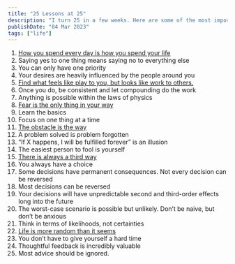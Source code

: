 ```yaml
---
title: "25 Lessons at 25"
description: "I turn 25 in a few weeks. Here are some of the most important lessons I've learned."
publishDate: "04 Mar 2023"
tags: ["life"]
---
```


1. [How you spend every day is how you spend your life](https://www.lesswrong.com/posts/7hFeMWC6Y5eaSixbD/100-tips-for-a-better-life)
2. Saying yes to one thing means saying no to everything else
3. You can only have one priority
4. Your desires are heavily influenced by the people around you
5. [Find what feels like play to you, but looks like work to others.](https://podclips.com/ct/8YLirL)
6. Once you do, be consistent and let compounding do the work
7. Anything is possible within the laws of physics
8. [Fear is the only thing in your way](https://www.youtube.com/watch?v=KgzcF47kxGw&t=314s&ab_channel=FreedominThought)
9. Learn the basics
10. Focus on one thing at a time
11. [The obstacle is the way](https://www.youtube.com/watch?v=KgzcF47kxGw&t=314s&ab_channel=FreedominThought)
12. A problem solved is problem forgotten
13. “If X happens, I will be fulfilled forever” is an illusion
14. The easiest person to fool is yourself
15. [There is always a third way](https://youtu.be/IQdykOFqsB0?t=213)
16. You always have a choice
17. Some decisions have permanent consequences. Not every decision can be reversed
18. Most decisions can be reversed
19. Your decisions will have unpredictable second and third-order effects long into the future
20. The worst-case scenario is possible but unlikely. Don’t be naive, but don’t be anxious
21. Think in terms of likelihoods, not certainties
22. [Life is more random than it seems](https://twitter.com/dvassallo/status/1458841398619168771)
23. You don’t have to give yourself a hard time
24. Thoughtful feedback is incredibly valuable
25. Most advice should be ignored.
